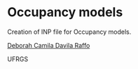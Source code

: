 # Occupancy models
Creation of INP file for Occupancy models.

[Deborah Camila Davila Raffo](mailto:camdavilaraffo@gmail.com )

UFRGS

